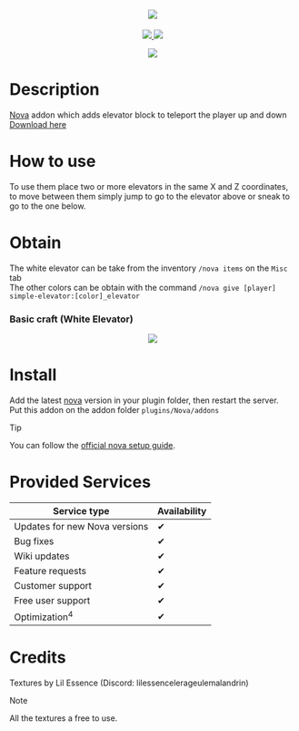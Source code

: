 <h1 align="center">
    <img src="https://github.com/CptbeffHeart/SimpleElevator/assets/51067790/741324cf-d3ee-4263-a063-21fd9ae4a377">
</h1>

<p align="center">
  <a href="https://github.com/Atea-Studio/SimpleElevator/stargazers">
    <img src="https://github.com/Atea-Studio/SimpleElevator/SimpleElevator">
  </a>
  <a href="https://github.com/Atea-Studio/SimpleElevator/releases">
    <img src="https://img.shields.io/github/downloads/Atea-Studio/SimpleElevator/total.svg">
  </a>
</p>

<p align="center">
  <img src="https://github.com/CptbeffHeart/SimpleElevator/assets/51067790/47b61e93-1a9b-470e-a16b-91ba8f3de952">
</p>

# Description

[Nova](https://github.com/xenondevs/Nova) addon which adds elevator block to teleport the player up and down<br>
[Download here](https://github.com/CptbeffHeart/SimpleElevator/releases)

# How to use
To use them place two or more elevators in the same X and Z coordinates, to move between them simply jump to go to the elevator above or sneak to go to the one below.

# Obtain
The white elevator can be take from the inventory `/nova items` on the `Misc` tab
</br>
The other colors can be obtain with the command `/nova give [player] simple-elevator:[color]_elevator`

### Basic craft (White Elevator)
<p align="center">
  <img src="https://github.com/CptbeffHeart/SimpleElevator/assets/51067790/0c0e3460-a8f2-4f88-af21-a1f393aeaadb">
</p>

# Install
Add the latest [nova](https://github.com/xenondevs/Nova) version in your plugin folder, then restart the server.<br>
Put this addon on the addon folder `plugins/Nova/addons`
>[!Tip]
> You can follow the [official nova setup guide](https://xenondevs.xyz/docs/nova/admin/setup/).

# Provided Services

| Service type                  | Availability |
|-------------------------------|--------------|
| Updates for new Nova versions | ✔            |
| Bug fixes                     | ✔            |
| Wiki updates                  | ✔            |
| Feature requests              | ✔            |
| Customer support              | ✔            |
| Free user support             | ✔            |
| Optimization<sup>4</sup>      | ✔            |

# Credits
Textures by Lil Essence (Discord: lilessencelerageulemalandrin)
>[!Note]
> All the textures a free to use.
